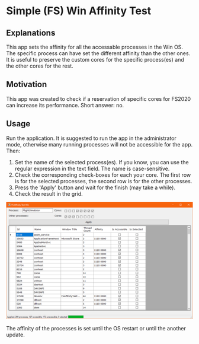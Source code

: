 # Simple (FS) Win Affinity Test

## Explanations
This app sets the affinity for all the accessable processes in the Win OS. The specific process can have set the different affinity than the other ones. It is useful to preserve the custom cores for the specific process(es) and the other cores for the rest.

## Motivation
This app was created to check if a reservation of specific cores for FS2020 can increase its performance. Short answer: no.

## Usage
Run the application. It is suggested to run the app in the administrator mode, otherwise many running processes will not be accessible for the app.
Then:
1. Set the name of the selected process(es). If you know, you can use the regular expression in the text field. The name is case-sensitive.
2. Check the corresponding check-boxes for each your core. The first row is for the selected processes, the second row is for the other processes.
3. Press the 'Apply' button and wait for the finish (may take a while).
4. Check the result in the grid.

![App demo screen](fatw.png)

The affinity of the processes is set until the OS restart or until the another update.
